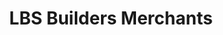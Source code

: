 ---
title: "LBS Builders Merchants"
url: /cardigan-aberteifi/lbs-builders-merchants/
shop: Baustoffe
---